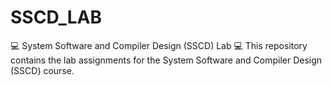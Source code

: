 # SSCD_LAB
💻 System Software and Compiler Design (SSCD) Lab 💻 This repository contains the lab assignments for the System Software and Compiler Design (SSCD) course.
